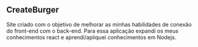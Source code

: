 ## CreateBurger

Site criado com o objetivo de melhorar as minhas habilidades de conexão do front-end com o back-end.
Para essa aplicação expandi os meus conhecimentos react e aprendi/apliquei conhecimentos em Nodejs.
